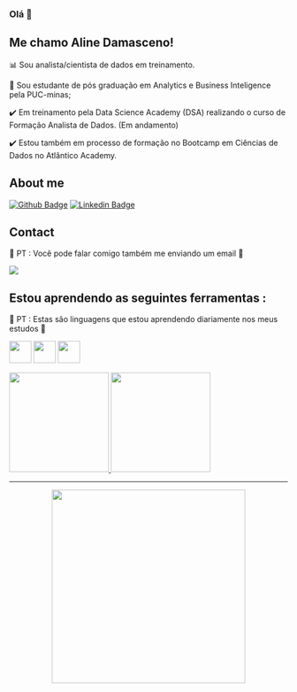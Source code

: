 ### Olá 👋
## Me chamo Aline Damasceno!
📊 Sou analista/cientista de dados em treinamento.

🚀 Sou estudante de pós graduação em Analytics e Business Inteligence pela PUC-minas;

✔️ Em treinamento pela Data Science Academy (DSA) realizando o curso de Formação Analista de Dados. (Em andamento)

✔️ Estou também em processo de formação no Bootcamp em Ciências de Dados no Atlântico Academy.

## About me

[![Github Badge](https://img.shields.io/badge/-Github-000?style=flat-square&logo=Github&logoColor=white&link=https://github.com/AlineDamas)](https://github.com/AlineDamas) [![Linkedin Badge](https://img.shields.io/badge/-LinkedIn-blue?style=flat-square&logo=Linkedin&logoColor=white&link=https://linkedin.com/in/aline-damasceno-111144aa/)]( https://linkedin.com/in/aline-damasceno-111144aa/)

## Contact

:diamond_shape_with_a_dot_inside: PT :
Você pode falar comigo também me enviando um email  🔽
<div>
<a href = "mailto:alimoreiradamas@gmail.com"><img src="https://img.shields.io/badge/Gmail-D14836?style=for-the-badge&logo=gmail&logoColor=white" target="_blank"></a>
</div>
    
## Estou aprendendo as seguintes ferramentas : 

:diamond_shape_with_a_dot_inside: PT : Estas são linguagens que estou aprendendo diariamente nos meus estudos 🔽

<img src="https://cdn.jsdelivr.net/gh/devicons/devicon/icons/python/python-original-wordmark.svg" width="40" height="40"/> <img src="https://cdn.jsdelivr.net/gh/devicons/devicon/icons/rstudio/rstudio-original.svg" width="40" height="40" /> <img src="https://cdn.jsdelivr.net/gh/devicons/devicon/icons/microsoftsqlserver/microsoftsqlserver-plain-wordmark.svg" width="40" height="40"/>

<div>
<a href="https://github.com/AlineDamas">
<img height="180em" src="https://github-readme-stats.vercel.app/api/top-langs/?username=AlineDamas&layout=compact&langs_count=7&theme=dracula"/>
<img height="180em" src="https://github-readme-stats.vercel.app/api?username=AlineDamas&show_icons=true&theme=dracula&include_all_commits=true&count_private=true"/>
</div>
 
 --------------------------------------------------------------------------------------------------------------------------------------------------------------------

<p 
   align="center">
  <img src="https://tenor.com/view/%E6%8B%9C%E6%8B%9C-%E5%86%8D%E8%A7%81-%E5%90%B9%E6%B0%94%E7%90%83-bye-balloon-gif-13939459.gif" width="350">
</p>

